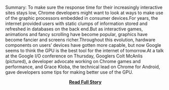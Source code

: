 <p>Summary: 			To make sure the response time for their increasingly interactive sites stays low, Chrome developers might want to look at ways to make use of the graphic processors embedded in consumer devices.For years, the internet provided users with static clumps of information stored and refreshed in databases on the back end.But as interactive games, animations and fancy scrolling have become popular, graphics have become fancier and screens richer.Throughout this evolution, hardware components on users’ devices have gotten more capable, but now Google seems to think the GPU is the best tool for the internet of tomorrow.At a talk at the Google I/O conference on Thursday, Googlers Colt McAnlis (pictured), a developer advocate working on Chrome games and performance, and Grace Kloba, the technical lead on Chrome for Android, gave developers some tips for making better use of the GPU.</p>
<center><p><a href="http://gigaom.com/2013/05/16/why-google-thinks-the-gpu-is-the-engine-for-the-web-of-the-future/" style='padding:25px; font-sze:18px; font-weight: bold;'>Read Full Story</a></p></center>
